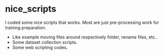 # nice_scripts
I coded some nice scripts that works.
Most are just pre-processing work for training preparation.
- Like example moving files around respectively folder, rename files, etc..
- Some dataset collection scripts.
- Some web scripting codes.
